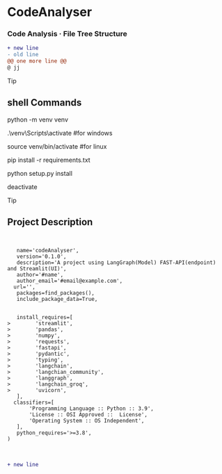 # CodeAnalyser
### Code Analysis · File Tree Structure

```diff 
+ new line 
- old line
@@ one more line @@
@ jj
```

>[!TIP]
> ## shell Commands
>
> python -m venv venv
>
> .\venv\Scripts\activate         #for windows
>
> source venv/bin/activate        #for linux
>
> pip install -r requirements.txt
>
> python setup.py install
>
> deactivate


>[!TIP]
> ## Project Description
> ```
>
>
>    name='codeAnalyser',
>    version='0.1.0',
>    description='A project using LangGraph(Model) FAST-API(endpoint) and Streamlit(UI)',
>    author='#name',
>    author_email='#email@example.com',
>   url='',  
>    packages=find_packages(),
>    include_package_data=True,
>
>
>    install_requires=[
> >        'streamlit',
> >        'pandas',
> >        'numpy',
> >        'requests',
> >        'fastapi',
> >        'pydantic',
> >        'typing',
> >        'langchain',
> >        'langchian_community',
> >        'langgraph',
> >        'langchain_groq',
> >        'uvicorn',
>    ],
>   classifiers=[
>        'Programming Language :: Python :: 3.9',
>        'License :: OSI Approved ::  License',
>        'Operating System :: OS Independent',
>    ],
>    python_requires='>=3.8',
>)
> ```



<br/>

```diff
+ new line
```
